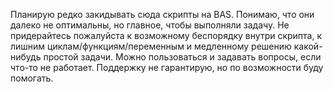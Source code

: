 Планирую редко закидывать сюда скрипты на BAS.
Понимаю, что они далеко не оптимальны, но главное, чтобы выполняли задачу.
Не придерайтесь пожалуйста к возможному беспорядку внутри скрипта, к лишним циклам/функциям/переменным и медленному решению какой-нибудь простой задачи.
Можно пользоваться и задавать вопросы, если что-то не работает.
Поддержку не гарантирую, но по возможности буду помогать.

